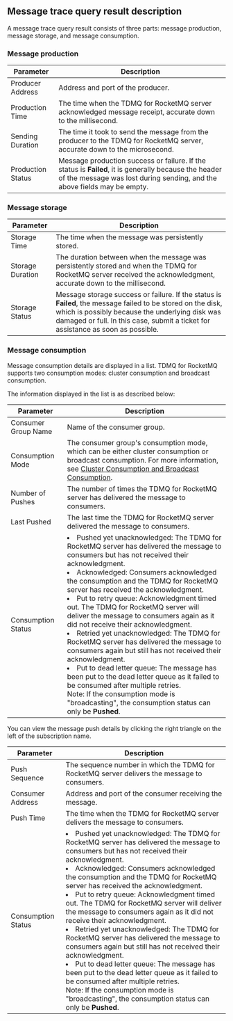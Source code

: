## Message trace query result description

A message trace query result consists of three parts: message production, message storage, and message consumption.

### Message production

| Parameter | Description |
| --------------------- | ------------------------------------------------------------ |
| Producer Address | Address and port of the producer.                                   |
| Production Time              | The time when the TDMQ for RocketMQ server acknowledged message receipt, accurate down to the millisecond.                |
| Sending Duration              | The time it took to send the message from the producer to the TDMQ for RocketMQ server, accurate down to the microsecond. |
| Production Status              | Message production success or failure. If the status is **Failed**, it is generally because the header of the message was lost during sending, and the above fields may be empty. |

### Message storage

| Parameter | Description |
| --------------------- | ------------------------------------------------------------ |
| Storage Time | The time when the message was persistently stored.                                         |
| Storage Duration              | The duration between when the message was persistently stored and when the TDMQ for RocketMQ server received the acknowledgment, accurate down to the millisecond. |
| Storage Status              | Message storage success or failure. If the status is **Failed**, the message failed to be stored on the disk, which is possibly because the underlying disk was damaged or full. In this case, submit a ticket for assistance as soon as possible. |

### Message consumption

Message consumption details are displayed in a list. TDMQ for RocketMQ supports two consumption modes: cluster consumption and broadcast consumption.

The information displayed in the list is as described below:

| Parameter | Description |
| ----------------------- | ------------------------------------------------------------ |
| Consumer Group Name | Name of the consumer group.                                               |
| Consumption Mode                | The consumer group's consumption mode, which can be either cluster consumption or broadcast consumption. For more information, see [Cluster Consumption and Broadcast Consumption](https://intl.cloud.tencent.com/document/product/1113/43113). |
| Number of Pushes                | The number of times the TDMQ for RocketMQ server has delivered the message to consumers.             |
| Last Pushed            | The last time the TDMQ for RocketMQ server delivered the message to consumers.    |
| Consumption Status                | <li>Pushed yet unacknowledged: The TDMQ for RocketMQ server has delivered the message to consumers but has not received their acknowledgment. </li><li>Acknowledged: Consumers acknowledged the consumption and the TDMQ for RocketMQ server has received the acknowledgment. </li><li>Put to retry queue: Acknowledgment timed out. The TDMQ for RocketMQ server will deliver the message to consumers again as it did not receive their acknowledgment. </li><li>Retried yet unacknowledged: The TDMQ for RocketMQ server has delivered the message to consumers again but still has not received their acknowledgment. </li><li>Put to dead letter queue: The message has been put to the dead letter queue as it failed to be consumed after multiple retries. </li>Note: If the consumption mode is "broadcasting", the consumption status can only be **Pushed**. |

You can view the message push details by clicking the right triangle on the left of the subscription name.

| Parameter | Description |
| --------------------- | ------------------------------------------------------------ |
| Push Sequence | The sequence number in which the TDMQ for RocketMQ server delivers the message to consumers.             |
| Consumer Address                | Address and port of the consumer receiving the message.                                 |
| Push Time              | The time when the TDMQ for RocketMQ server delivers the message to consumers.               |
| Consumption Status                | <li>Pushed yet unacknowledged: The TDMQ for RocketMQ server has delivered the message to consumers but has not received their acknowledgment. </li><li>Acknowledged: Consumers acknowledged the consumption and the TDMQ for RocketMQ server has received the acknowledgment. </li><li>Put to retry queue: Acknowledgment timed out. The TDMQ for RocketMQ server will deliver the message to consumers again as it did not receive their acknowledgment. </li><li>Retried yet unacknowledged: The TDMQ for RocketMQ server has delivered the message to consumers again but still has not received their acknowledgment. </li><li>Put to dead letter queue: The message has been put to the dead letter queue as it failed to be consumed after multiple retries. </li>Note: If the consumption mode is "broadcasting", the consumption status can only be **Pushed**. |
